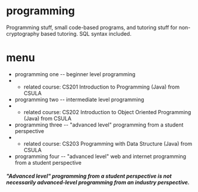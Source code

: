 # programming

Programming stuff, small code-based programs, and tutoring stuff for non-cryptography based tutoring. SQL syntax included.

# menu

- programming one -- beginner level programming
- - related course: CS201	Introduction to Programming (Java) from CSULA
- programming two -- intermediate level programming
- - related course: CS202	Introduction to Object Oriented Programming (Java) from CSULA 
- programming three -- "advanced level" programming from a student perspective 
- - related course: CS203	Programming with Data Structure (Java) from CSULA
- programming four -- "advanced level" web and internet programming from a student perspective

#### *"Advanced level" programming from a student perspective is not necessarily advanced-level programming from an industry perspective.*
